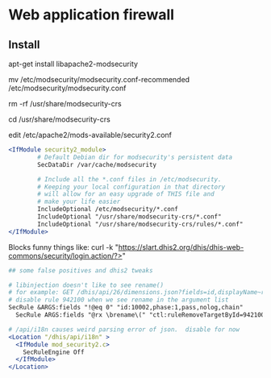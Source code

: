 # Web application firewall

## Install
apt-get install libapache2-modsecurity

mv /etc/modsecurity/modsecurity.conf-recommended /etc/modsecurity/modsecurity.conf

rm -rf /usr/share/modsecurity-crs

cd /usr/share/modsecurity-crs

edit /etc/apache2/mods-available/security2.conf

```apache
<IfModule security2_module>
        # Default Debian dir for modsecurity's persistent data
        SecDataDir /var/cache/modsecurity

        # Include all the *.conf files in /etc/modsecurity.
        # Keeping your local configuration in that directory
        # will allow for an easy upgrade of THIS file and
        # make your life easier
        IncludeOptional /etc/modsecurity/*.conf
        IncludeOptional "/usr/share/modsecurity-crs/*.conf"
        IncludeOptional "/usr/share/modsecurity-crs/rules/*.conf"
</IfModule>
```

Blocks funny things like:
curl -k "https://slart.dhis2.org/dhis/dhis-web-commons/security/login.action/?><script>'alert(1)'</script>"

```apache
## some false positives and dhis2 tweaks

# libinjection doesn't like to see rename()
# for example: GET /dhis/api/26/dimensions.json?fields=id,displayName~rename(name),dimensionType
# disable rule 942100 when we see rename in the argument list
SecRule &ARGS:fields "!@eq 0" "id:10002,phase:1,pass,nolog,chain"
  SecRule ARGS:fields "@rx \brename\(" "ctl:ruleRemoveTargetById=942100;ARGS:fields"

# /api/i18n causes weird parsing error of json.  disable for now
<Location "/dhis/api/i18n" >
  <IfModule mod_security2.c>
    SecRuleEngine Off
  </IfModule>
</Location>
```
